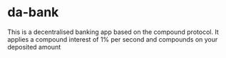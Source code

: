 # da-bank
This is a decentralised banking app based on the compound protocol. It applies a compound interest of 1% per second and compounds on your deposited amount

